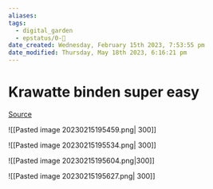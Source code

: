 ```yaml
---
aliases: 
tags:
  - digital_garden
  - epstatus/0-🌰
date_created: Wednesday, February 15th 2023, 7:53:55 pm
date_modified: Thursday, May 18th 2023, 6:16:21 pm
---
```

# Krawatte binden super easy

[Source](https://www.linkedin.com/posts/joergstorm_for-the-gentleman-on-the-go-activity-7031686798581854208-Bea8?utm_source=share&utm_medium=member_desktop)


![[Pasted image 20230215195459.png| 300]]


![[Pasted image 20230215195534.png| 300]]


![[Pasted image 20230215195604.png|300]]


![[Pasted image 20230215195627.png| 300]]